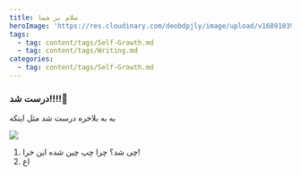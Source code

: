 ```yaml
---
title: سلام بر شما
heroImage: 'https://res.cloudinary.com/deobdpjly/image/upload/v1689103941/cld-sample-5.jpg'
tags:
  - tag: content/tags/Self-Growth.md
  - tag: content/tags/Writing.md
categories:
  - tag: content/tags/Self-Growth.md
---
```


### درست شد!!!!🙌

به به بلاخره درست شد مثل اینکه

![](https://res.cloudinary.com/deobdpjly/image/upload/v1689103939/cld-sample.jpg)

1. چی شد؟ چرا چپ چین شده این خرا!
2. اع
